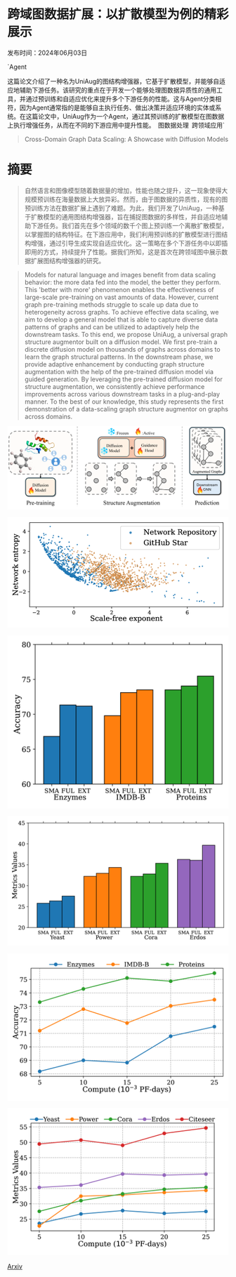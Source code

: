 # 跨域图数据扩展：以扩散模型为例的精彩展示

发布时间：2024年06月03日

`Agent

这篇论文介绍了一种名为UniAug的图结构增强器，它基于扩散模型，并能够自适应地辅助下游任务。该研究的重点在于开发一个能够处理图数据异质性的通用工具，并通过预训练和自适应优化来提升多个下游任务的性能。这与Agent分类相符，因为Agent通常指的是能够自主执行任务、做出决策并适应环境的实体或系统。在这篇论文中，UniAug作为一个Agent，通过其预训练的扩散模型在图数据上执行增强任务，从而在不同的下游应用中提升性能。` `图数据处理` `跨领域应用`

> Cross-Domain Graph Data Scaling: A Showcase with Diffusion Models

# 摘要

> 自然语言和图像模型随着数据量的增加，性能也随之提升，这一现象使得大规模预训练在海量数据上大放异彩。然而，由于图数据的异质性，现有的图预训练方法在数据扩展上遇到了难题。为此，我们开发了UniAug，一种基于扩散模型的通用图结构增强器，旨在捕捉图数据的多样性，并自适应地辅助下游任务。我们首先在多个领域的数千个图上预训练一个离散扩散模型，以掌握图的结构特征。在下游应用中，我们利用预训练的扩散模型进行图结构增强，通过引导生成实现自适应优化。这一策略在多个下游任务中以即插即用的方式，持续提升了性能。据我们所知，这是首次在跨领域图中展示数据扩展图结构增强器的研究。

> Models for natural language and images benefit from data scaling behavior: the more data fed into the model, the better they perform. This 'better with more' phenomenon enables the effectiveness of large-scale pre-training on vast amounts of data. However, current graph pre-training methods struggle to scale up data due to heterogeneity across graphs. To achieve effective data scaling, we aim to develop a general model that is able to capture diverse data patterns of graphs and can be utilized to adaptively help the downstream tasks. To this end, we propose UniAug, a universal graph structure augmentor built on a diffusion model. We first pre-train a discrete diffusion model on thousands of graphs across domains to learn the graph structural patterns. In the downstream phase, we provide adaptive enhancement by conducting graph structure augmentation with the help of the pre-trained diffusion model via guided generation. By leveraging the pre-trained diffusion model for structure augmentation, we consistently achieve performance improvements across various downstream tasks in a plug-and-play manner. To the best of our knowledge, this study represents the first demonstration of a data-scaling graph structure augmentor on graphs across domains.

![跨域图数据扩展：以扩散模型为例的精彩展示](../../../paper_images/2406.01899/x1.png)

![跨域图数据扩展：以扩散模型为例的精彩展示](../../../paper_images/2406.01899/x2.png)

![跨域图数据扩展：以扩散模型为例的精彩展示](../../../paper_images/2406.01899/x3.png)

![跨域图数据扩展：以扩散模型为例的精彩展示](../../../paper_images/2406.01899/x4.png)

![跨域图数据扩展：以扩散模型为例的精彩展示](../../../paper_images/2406.01899/x5.png)

![跨域图数据扩展：以扩散模型为例的精彩展示](../../../paper_images/2406.01899/x6.png)

[Arxiv](https://arxiv.org/abs/2406.01899)